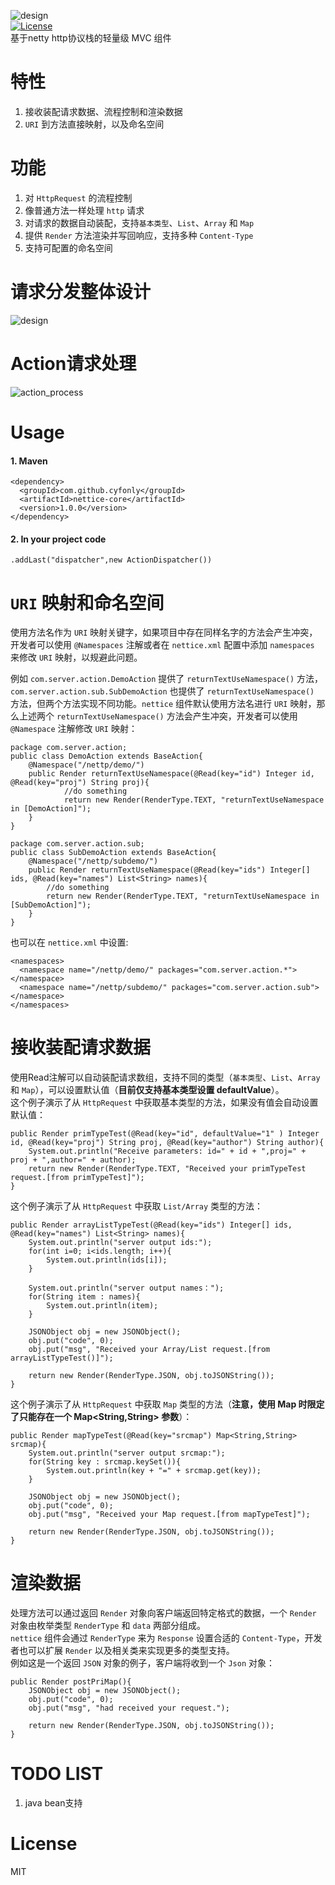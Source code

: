 ![design](https://github.com/cyfonly/nettice/blob/master/pictures/nettice.png "nettice")  
[![License](https://img.shields.io/badge/License-Apache%202.0-blue.svg)](https://github.com/cyfonly/nettice/blob/master/LICENCE)  
基于netty http协议栈的轻量级 MVC 组件
  
# 特性
1. 接收装配请求数据、流程控制和渲染数据
2. `URI` 到方法直接映射，以及命名空间

  
# 功能
1. 对 `HttpRequest` 的流程控制
2. 像普通方法一样处理 `http` 请求
3. 对请求的数据自动装配，支持`基本类型`、`List`、`Array` 和 `Map`
4. 提供 `Render` 方法渲染并写回响应，支持多种 `Content-Type`
5. 支持可配置的命名空间
  
  
# 请求分发整体设计
![design](https://github.com/cyfonly/nettp/blob/master/pictures/design.png "design.png")
  
  
# Action请求处理
![action_process](https://github.com/cyfonly/nettp/blob/master/pictures/action_process.png "action_process.png")  
  
# Usage  
#### 1. Maven   

```
<dependency>
  <groupId>com.github.cyfonly</groupId>
  <artifactId>nettice-core</artifactId>
  <version>1.0.0</version>
</dependency>
```   
#### 2. In your project code
```
.addLast("dispatcher",new ActionDispatcher())
```  

# `URI` 映射和命名空间
使用方法名作为 `URI` 映射关键字，如果项目中存在同样名字的方法会产生冲突，开发者可以使用 `@Namespaces` 注解或者在 `nettice.xml` 配置中添加 `namespaces` 来修改 `URI` 映射，以规避此问题。  

例如 `com.server.action.DemoAction` 提供了 `returnTextUseNamespace()` 方法，`com.server.action.sub.SubDemoAction` 也提供了 `returnTextUseNamespace()` 方法，但两个方法实现不同功能。`nettice` 组件默认使用方法名进行 `URI` 映射，那么上述两个 `returnTextUseNamespace()` 方法会产生冲突，开发者可以使用 `@Namespace` 注解修改 `URI` 映射：  
```
package com.server.action;
public class DemoAction extends BaseAction{
  	@Namespace("/nettp/demo/")
  	public Render returnTextUseNamespace(@Read(key="id") Integer id, @Read(key="proj") String proj){
    		//do something
    		return new Render(RenderType.TEXT, "returnTextUseNamespace in [DemoAction]");
  	}
}
``` 
  
```
package com.server.action.sub;
public class SubDemoAction extends BaseAction{
  	@Namespace("/nettp/subdemo/")
	public Render returnTextUseNamespace(@Read(key="ids") Integer[] ids, @Read(key="names") List<String> names){
		//do something
		return new Render(RenderType.TEXT, "returnTextUseNamespace in [SubDemoAction]");
	}
}
```

也可以在 `nettice.xml` 中设置:
```
<namespaces>
  <namespace name="/nettp/demo/" packages="com.server.action.*"></namespace>
  <namespace name="/nettp/subdemo/" packages="com.server.action.sub"></namespace>
</namespaces>
```

# 接收装配请求数据
使用Read注解可以自动装配请求数组，支持不同的类型（`基本类型`、`List`、`Array`  和 `Map`），可以设置默认值（**目前仅支持基本类型设置 defaultValue**）。  
这个例子演示了从 `HttpRequest` 中获取基本类型的方法，如果没有值会自动设置默认值：
```
public Render primTypeTest(@Read(key="id", defaultValue="1" ) Integer id, @Read(key="proj") String proj, @Read(key="author") String author){
	System.out.println("Receive parameters: id=" + id + ",proj=" + proj + ",author=" + author);
	return new Render(RenderType.TEXT, "Received your primTypeTest request.[from primTypeTest]");
}
```  
这个例子演示了从 `HttpRequest` 中获取 `List/Array` 类型的方法：
```
public Render arrayListTypeTest(@Read(key="ids") Integer[] ids, @Read(key="names") List<String> names){
	System.out.println("server output ids:");
	for(int i=0; i<ids.length; i++){
		System.out.println(ids[i]);
	}
		
	System.out.println("server output names：");
	for(String item : names){
		System.out.println(item);
	}
		
	JSONObject obj = new JSONObject();
	obj.put("code", 0);
	obj.put("msg", "Received your Array/List request.[from arrayListTypeTest()]");
		
	return new Render(RenderType.JSON, obj.toJSONString());
}
```
这个例子演示了从 `HttpRequest` 中获取 `Map` 类型的方法（**注意，使用 Map 时限定了只能存在一个 Map<String,String> 参数**）：
```
public Render mapTypeTest(@Read(key="srcmap") Map<String,String> srcmap){
	System.out.println("server output srcmap:");
	for(String key : srcmap.keySet()){
		System.out.println(key + "=" + srcmap.get(key));
	}
		
	JSONObject obj = new JSONObject();
	obj.put("code", 0);
	obj.put("msg", "Received your Map request.[from mapTypeTest]");
		
	return new Render(RenderType.JSON, obj.toJSONString());
}
```  
  
# 渲染数据
处理方法可以通过返回 `Render` 对象向客户端返回特定格式的数据，一个 `Render` 对象由枚举类型 `RenderType` 和 `data` 两部分组成。  
`nettice` 组件会通过 `RenderType` 来为 `Response` 设置合适的 `Content-Type`，开发者也可以扩展 `Render` 以及相关类来实现更多的类型支持。  
例如这是一个返回 `JSON` 对象的例子，客户端将收到一个 `Json` 对象：
```
public Render postPriMap(){
	JSONObject obj = new JSONObject();
	obj.put("code", 0);
	obj.put("msg", "had received your request.");
	
	return new Render(RenderType.JSON, obj.toJSONString());
}
```  
  
# TODO LIST 
1. java bean支持  
  
  
# License
MIT  


